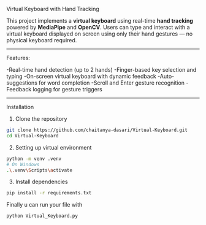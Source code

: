 Virtual Keyboard with Hand Tracking

This project implements a **virtual keyboard** using real-time **hand tracking** powered by **MediaPipe** and **OpenCV**. Users can type and interact with a virtual keyboard displayed on screen using only their hand gestures — no physical keyboard required.

---

Features:

-Real-time hand detection (up to 2 hands)
-Finger-based key selection and typing
-On-screen virtual keyboard with dynamic feedback
-Auto-suggestions for word completion
-Scroll and Enter gesture recognition
-Feedback logging for gesture triggers

---

Installation

1. Clone the repository

```bash
git clone https://github.com/chaitanya-dasari/Virtual-Keyboard.git
cd Virtual-Keyboard
```
2. Setting up virtual environment
```bash
python -m venv .venv
# On Windows
.\.venv\Scripts\activate
```
3. Install dependencies
```bash
pip install -r requirements.txt
```
Finally u can run your file with 
```bash
python Virtual_Keyboard.py
```